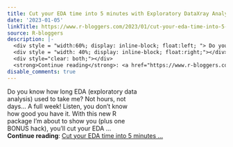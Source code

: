 ```yaml
---
title: Cut your EDA time into 5 minutes with Exploratory DataXray Analysis (EDXA)
date: '2023-01-05'
linkTitle: https://www.r-bloggers.com/2023/01/cut-your-eda-time-into-5-minutes-with-exploratory-dataxray-analysis-edxa/
source: R-bloggers
description: |-
  <div style = "width:60%; display: inline-block; float:left; "> Do you know how long EDA (exploratory data analysis) used to take me? Not hours, not days… A full week! Listen, you don’t know how good you have it. With this new R package I’m about to show you (plus one BONUS hack), you’ll cut your EDA ...</div>
  <div style = "width: 40%; display: inline-block; float:right;"></div>
  <div style="clear: both;"></div>
  <strong>Continue reading</strong>: <a href="https://www.r-bloggers.com/2023/01/cut-your-eda-time-into-5-minutes-with-exploratory-dataxray-analysis-edxa/">Cut your EDA time into 5 minutes ...
disable_comments: true
---
```

<div style = "width:60%; display: inline-block; float:left; "> Do you know how long EDA (exploratory data analysis) used to take me? Not hours, not days… A full week! Listen, you don’t know how good you have it. With this new R package I’m about to show you (plus one BONUS hack), you’ll cut your EDA ...</div>
<div style = "width: 40%; display: inline-block; float:right;"></div>
<div style="clear: both;"></div>
<strong>Continue reading</strong>: <a href="https://www.r-bloggers.com/2023/01/cut-your-eda-time-into-5-minutes-with-exploratory-dataxray-analysis-edxa/">Cut your EDA time into 5 minutes ...